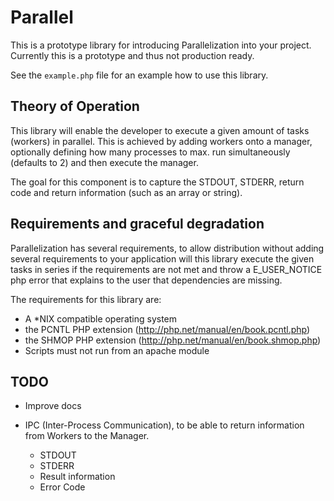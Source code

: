 Parallel
========

This is a prototype library for introducing Parallelization into your project.
Currently this is a prototype and thus not production ready.

See the `example.php` file for an example how to use this library.

Theory of Operation
-------------------

This library will enable the developer to execute a given amount of tasks
(workers) in parallel. This is achieved by adding workers onto a manager,
optionally defining how many processes to max. run simultaneously (defaults to 2)
and then execute the manager.

The goal for this component is to capture the STDOUT, STDERR, return code and
return information (such as an array or string).

Requirements and graceful degradation
-------------------------------------

Parallelization has several requirements, to allow distribution without adding
several requirements to your application will this library execute the given
tasks in series if the requirements are not met and throw a E_USER_NOTICE php
error that explains to the user that dependencies are missing.

The requirements for this library are:

* A *NIX compatible operating system
* the PCNTL PHP extension (http://php.net/manual/en/book.pcntl.php)
* the SHMOP PHP extension (http://php.net/manual/en/book.shmop.php)
* Scripts must not run from an apache module

TODO
----

* Improve docs
* IPC (Inter-Process Communication), to be able to return information from
Workers to the Manager.

  * STDOUT
  * STDERR
  * Result information
  * Error Code
